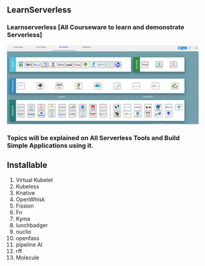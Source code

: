 ## LearnServerless
### Learnserverless [All Courseware to learn and demonstrate Serverless]


![Learn Serverless](images/Snip20190901_7.png)


### Topics will be explained on All Serverless Tools and Build Simple Applications using it. 


## Installable

1. Virtual Kubelet
2. Kubeless
3. Knative
4. OpenWhisk
5. Fission
6. Fn
7. Kyma
8. lunchbadger
9. nuclio
10. openfass
11. pipeline AI
12. rff
13. Molecule

